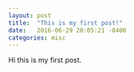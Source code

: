 ```yaml
---
layout: post
title:  "This is my first post!"
date:   2016-06-29 20:05:21 -0400
categories: misc
---
```

Hi this is my first post.
